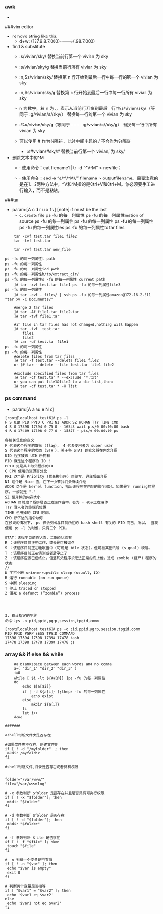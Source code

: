 ### awk
+ 

###vim editor
+ remove string like this:
    - d+w:  (127.9.8.7.000)---->(.98.7.000)
+ find & substitute
    - :s/vivian/sky/ 替换当前行第一个 vivian 为 sky

    - :s/vivian/sky/g 替换当前行所有 vivian 为 sky

    - :n,$s/vivian/sky/ 替换第 n 行开始到最后一行中每一行的第一个 vivian 为 sky

    - :n,$s/vivian/sky/g 替换第 n 行开始到最后一行中每一行所有 vivian 为 sky

    - n 为数字，若 n 为 .，表示从当前行开始到最后一行:%s/vivian/sky/（等同于 :g/vivian/s//sky/） 替换每一行的第一个 vivian 为 sky

    - :%s/vivian/sky/g（等同于 - - - -:g/vivian/s//sky/g） 替换每一行中所有 vivian 为 sky

    - 可以使用 # 作为分隔符，此时中间出现的 / 不会作为分隔符
       - :s#vivian/#sky/# 替换当前行第一个 vivian/ 为 sky/
+ 删除文本中的^M
    - · 使用命令：cat filename1 | tr -d “^V^M” > newfile；

    - · 使用命令：sed -e “s/^V^M//” filename > outputfilename。需要注意的是在1、2两种方法中，^V和^M指的是Ctrl+V和Ctrl+M。你必须要手工进行输入，而不是粘贴。

###tar
+ param:[A c d r u x f v]
[note]: f must be the last
    - c: create file
ps -fu 的每一列属性
ps -fu 的每一列属性mation of source ps -fu 的每一列属性
ps -fu 的每一列属性
ps -fu 的每一列属性
ps -fu 的每一列属性les
ps -fu 的每一列属性to tar files
```
    tar -cvf test.tar file1 file2
    tar -tvf test.tar

    tar -rvf test.tar new_file

ps -fu 的每一列属性t path
ps -fu 的每一列属性
ps -fu 的每一列属性ied path
ps -fu 的每一列属性h/to/extract_dir/
ps -fu 的每一列属性s -fu 的每一列属性 current path
    ]# tar -xvf test.tar file1 ps -fu 的每一列属性file3
ps -fu 的每一列属性
    ]# tar -cvf - files/ | ssh ps -fu 的每一列属性amazon@172.16.2.211 "tar xv -C Documents/"

    #merge 2 tar files
    ]# tar -Af file1.tar file2.tar
    ]# tar -tvf file1.tar

    #if file in tar files has not changed,nothing will happen
    ]# tar -tvf  test.tar
        file1
        file2
    ]# tar -uf test.tar file1
ps -fu 的每一列属性
ps -fu 的每一列属性
    #delete files from tar files
    ]# tar -f test.tar --delete file1 file2
    or ]# tar --delete --file test.tar file1 file2

    #exclude specified files from tar files
    ]# tar -cf test.tar * --exclude "*.txt"
    or you can put file1&file2 to a dir list,then:
    ]# tar -cf test.tar * -X list
```

### ps command
+ param:[A a au e N c]
```
[root@localhost test6]# ps -l
F S UID PID PPID C PRI NI ADDR SZ WCHAN TTY TIME CMD
4 S 0 17398 17394 0 75 0 - 16543 wait pts/0 00:00:00 bash
4 R 0 17469 17398 0 77 0 - 15877 - pts/0 00:00:00 ps

各相关信息的意义：
F 代表这个程序的旗标 (flag)， 4 代表使用者为 super user
S 代表这个程序的状态 (STAT)，关于各 STAT 的意义将在内文介绍
UID 程序被该 UID 所拥有
PID 就是这个程序的 ID ！
PPID 则是其上级父程序的ID
C CPU 使用的资源百分比
PRI 这个是 Priority (优先执行序) 的缩写，详细后面介绍
NI 这个是 Nice 值，在下一小节我们会持续介绍
ADDR 这个是 kernel function，指出该程序在内存的那个部分。如果是个 running的程序，一般就是 "-"
SZ 使用掉的内存大小
WCHAN 目前这个程序是否正在运作当中，若为 - 表示正在运作
TTY 登入者的终端机位置
TIME 使用掉的 CPU 时间。
CMD 所下达的指令为何
在预设的情况下， ps 仅会列出与目前所在的 bash shell 有关的 PID 而已，所以， 当我使用 ps -l 的时候，只有三个 PID。

STAT：该程序目前的状态，主要的状态有
R ：该程序目前正在运作，或者是可被运作
S ：该程序目前正在睡眠当中 (可说是 idle 状态)，但可被某些讯号 (signal) 唤醒。
T ：该程序目前正在侦测或者是停止了
Z ：该程序应该已经终止，但是其父程序却无法正常的终止他，造成 zombie (疆尸) 程序的状态
//
D 不可中断 uninterruptible sleep (usually IO) 
R 运行 runnable (on run queue) 
S 中断 sleeping 
T 停止 traced or stopped 
Z 僵死 a defunct (”zombie”) process




3. 输出指定的字段
命令：ps -o pid,ppid,pgrp,session,tpgid,comm

[root@localhost test6]# ps -o pid,ppid,pgrp,session,tpgid,comm
PID PPID PGRP SESS TPGID COMMAND
17398 17394 17398 17398 17478 bash
17478 17398 17478 17398 17478 ps
```

### array && if else && while
```
    #a blankspace between each words and no comma
    a=( "dir_1" "dir_2" "dir_3" )
    i=0
    while [ $i -lt ${#a[@]} ]ps -fu 的每一列属性
    do
        echo ${a[$i]}
        if [ -d ${a[i]} ];theps -fu 的每一列属性
            echo exist
        else
            mkdir ${a[i]}
        fi
        let i++
    done

#######

#shell判断文件夹是否存在
 
#如果文件夹不存在，创建文件夹
if [ ! -d "/myfolder" ]; then
 mkdir /myfolder
fi
 
#shell判断文件,目录是否存在或者具有权限
 
 
folder="/var/www/"
file="/var/www/log"
 
# -x 参数判断 $folder 是否存在并且是否具有可执行权限
if [ ! -x "$folder"]; then
 mkdir "$folder"
fi
 
# -d 参数判断 $folder 是否存在
if [ ! -d "$folder"]; then
 mkdir "$folder"
fi
 
# -f 参数判断 $file 是否存在
if [ ! -f "$file" ]; then
 touch "$file"
fi
 
# -n 判断一个变量是否有值
if [ ! -n "$var" ]; then
 echo "$var is empty"
 exit 0
fi
 
# 判断两个变量是否相等
if [ "$var1" = "$var2" ]; then
 echo '$var1 eq $var2'
else
 echo '$var1 not eq $var2'
fi
    
```